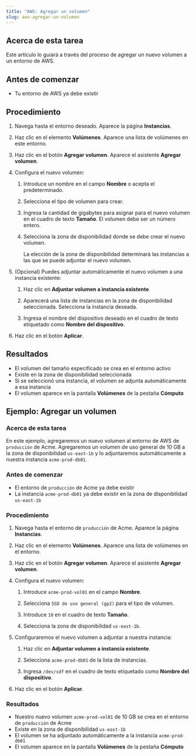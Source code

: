 ```yaml
---
title: "AWS: Agregar un volumen"
slug: aws-agregar-un-volumen
---
```



## Acerca de esta tarea

Este artículo lo guiará a través del proceso de agregar un nuevo volumen a un entorno de AWS.

## Antes de comenzar

- Tu entorno de AWS ya debe existir

## Procedimiento

1. Navega hasta el entorno deseado. Aparece la página **Instancias**.

2. Haz clic en el elemento **Volúmenes**. Aparece una lista de volúmenes en este entorno.

3. Haz clic en el botón **Agregar volumen**. Aparece el asistente **Agregar volumen**.

4. Configura el nuevo volumen:

     1. Introduce un nombre en el campo **Nombre** o acepta el predeterminado.

     2. Selecciona el tipo de volumen para crear.

     3. Ingresa la cantidad de gigabytes para asignar para el nuevo volumen en el cuadro de texto **Tamaño**. El volumen debe ser un número entero.

     4. Selecciona la zona de disponibilidad donde se debe crear el nuevo volumen.

         La elección de la zona de disponibilidad determinará las instancias a las que se puede adjuntar el nuevo volumen.

5. \(Opcional\) Puedes adjuntar automáticamente el nuevo volumen a una instancia existente:

     1. Haz clic en **Adjuntar volumen a instancia existente**.

     2. Aparecerá una lista de instancias en la zona de disponibilidad seleccionada. Selecciona la instancia deseada.

     3. Ingresa el nombre del dispositivo deseado en el cuadro de texto etiquetado como **Nombre del dispositivo**.

6. Haz clic en el botón **Aplicar**.


## Resultados

- El volumen del tamaño especificado se crea en el entorno activo
- Existe en la zona de disponibilidad seleccionada
- Si se seleccionó una instancia, el volumen se adjunta automáticamente a esa instancia
- El volumen aparece en la pantalla **Volúmenes** de la pestaña **Cómputo**

## Ejemplo: Agregar un volumen

### Acerca de esta tarea

En este ejemplo, agregaremos un nuevo volumen al entorno de AWS de `producción` de Acme. Agregaremos un volumen de uso general de 10 GB a la zona de disponibilidad `us-east-1b` y lo adjuntaremos automáticamente a nuestra instancia `acme-prod-db01`.

### Antes de comenzar

- El entorno de `producción` de Acme ya debe existir
- La instancia `acme-prod-db01` ya debe existir en la zona de disponibilidad `us-east-1b`

### Procedimiento

1. Navega hasta el entorno de `producción` de Acme. Aparece la página **Instancias**.

2. Haz clic en el elemento **Volúmenes**. Aparece una lista de volúmenes en el entorno.

3. Haz clic en el botón **Agregar volumen**. Aparece el asistente **Agregar volumen**.

4. Configura el nuevo volumen:

     1. Introduce `acme-prod-vol01` en el campo **Nombre**.

     2. Selecciona `SSD de uso general (gp2)` para el tipo de volumen.

     3. Introduce `10` en el cuadro de texto **Tamaño**.

     4. Selecciona la zona de disponibilidad `us-east-1b`.

5. Configuraremos el nuevo volumen a adjuntar a nuestra instancia:

     1. Haz clic en **Adjuntar volumen a instancia existente**.

     2. Selecciona `acme-prod-db01` de la lista de instancias.

     3. Ingresa `/dev/sdf` en el cuadro de texto etiquetado como **Nombre del dispositivo**.

6. Haz clic en el botón **Aplicar**.


### Resultados

- Nuestro nuevo volumen `acme-prod-vol01` de 10 GB se crea en el entorno de `producción` de Acme
- Existe en la zona de disponibilidad `us-east-1b`
- El volumen se ha adjuntado automáticamente a la instancia `acme-prod-db01`
- El volumen aparece en la pantalla **Volúmenes** de la pestaña **Cómputo**

